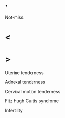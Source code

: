 # .

Not-miss.

# <

# >

Uterine tenderness

Adnexal tenderness

Cervical motion tenderness

Fitz Hugh Curtis syndrome

Infertility
